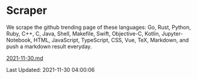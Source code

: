 # Scraper

We scrape the github trending page of these languages: Go, Rust, Python, Ruby, C++, C, Java, Shell, Makefile, Swift, Objective-C, Kotlin, Jupyter-Notebook, HTML, JavaScript, TypeScript, CSS, Vue, TeX, Markdown, and push a markdown result everyday.

[2021-11-30.md](https://github.com/yangwenmai/github-trending-backup/blob/master/2021-11-30.md)

Last Updated: 2021-11-30 04:00:06